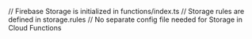 // Firebase Storage is initialized in functions/index.ts
// Storage rules are defined in storage.rules
// No separate config file needed for Storage in Cloud Functions
